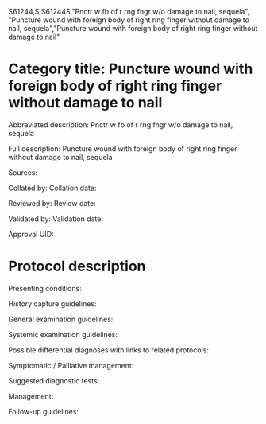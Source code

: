 S61244,S,S61244S,"Pnctr w fb of r rng fngr w/o damage to nail, sequela", "Puncture wound with foreign body of right ring finger without damage to nail, sequela","Puncture wound with foreign body of right ring finger without damage to nail"
# Category title: Puncture wound with foreign body of right ring finger without damage to nail

Abbreviated description: Pnctr w fb of r rng fngr w/o damage to nail, sequela

Full description: Puncture wound with foreign body of right ring finger without damage to nail, sequela

Sources:

Collated by:
Collation date:

Reviewed by:
Review date:

Validated by:
Validation date:

Approval UID:

# Protocol description

Presenting conditions:

History capture guidelines:

General examination guidelines:

Systemic examination guidelines:

Possible differential diagnoses with links to related protocols:

Symptomatic / Palliative management:

Suggested diagnostic tests:

Management:

Follow-up guidelines:
